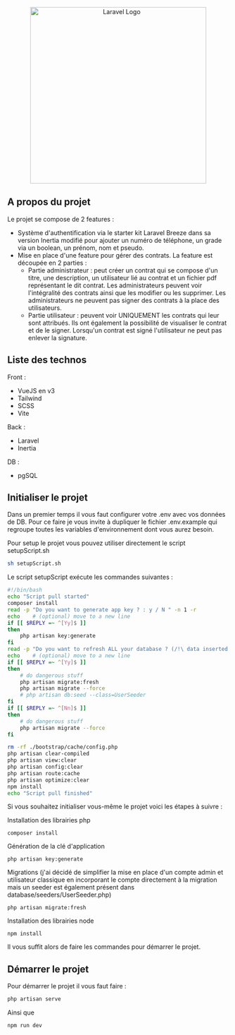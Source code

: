<p align="center"><a href="https://www.placement-direct.fr/" target="_blank"><img src="https://www.comparateurbanque.com/files/2019/09/logoplacementdirect.png" width="400" alt="Laravel Logo"></a></p>

## A propos du projet

Le projet se compose de 2 features :

- Système d'authentification via le starter kit Laravel Breeze dans sa version Inertia modifié pour ajouter un numéro de téléphone, 
un grade via un boolean, un prénom, nom et pseudo. 
- Mise en place d'une feature pour gérer des contrats. La feature est découpée en 2 parties :
  - Partie administrateur : peut créer un contrat qui se compose d'un titre, une description, un utilisateur lié au contrat et un fichier pdf
  représentant le dit contrat. Les administrateurs peuvent voir l'intégralité des contrats ainsi que les modifier ou les supprimer. Les administrateurs ne
  peuvent pas signer des contrats à la place des utilisateurs.
  - Partie utilisateur : peuvent voir UNIQUEMENT les contrats qui leur sont attribués. Ils ont également la possibilité de visualiser le contrat
  et de le signer. Lorsqu'un contrat est signé l'utilisateur ne peut pas enlever la signature.

## Liste des technos 

Front :
- VueJS en v3
- Tailwind
- SCSS
- Vite

Back :
- Laravel
- Inertia

DB :
- pgSQL

## Initialiser le projet 

Dans un premier temps il vous faut configurer votre .env avec vos données de DB. Pour ce faire je vous invite à dupliquer le 
fichier .env.example qui regroupe toutes les variables d'environnement dont vous aurez besoin.

Pour setup le projet vous pouvez utiliser directement le script setupScript.sh
```bash
sh setupScript.sh
```
Le script setupScript exécute les commandes suivantes : 

```bash
#!/bin/bash
echo "Script pull started"
composer install
read -p "Do you want to generate app key ? : y / N " -n 1 -r
echo    # (optional) move to a new line
if [[ $REPLY =~ ^[Yy]$ ]]
then
    php artisan key:generate
fi
read -p "Do you want to refresh ALL your database ? (/!\ data inserted will be remove /!\) : y / N " -n 1 -r
echo    # (optional) move to a new line
if [[ $REPLY =~ ^[Yy]$ ]]
then
    # do dangerous stuff
    php artisan migrate:fresh
    php artisan migrate --force
    # php artisan db:seed --class=UserSeeder
fi
if [[ $REPLY =~ ^[Nn]$ ]]
then
    # do dangerous stuff
    php artisan migrate --force
fi

rm -rf ./bootstrap/cache/config.php
php artisan clear-compiled
php artisan view:clear
php artisan config:clear
php artisan route:cache
php artisan optimize:clear
npm install
echo "Script pull finished"
```

Si vous souhaitez initialiser vous-même le projet voici les étapes à suivre : 

Installation des librairies php
```
composer install
```
Génération de la clé d'application 
```
php artisan key:generate
```
Migrations (j'ai décidé de simplifier la mise en place d'un compte admin et utilisateur classique en incorporant le compte directement à la migration mais un seeder est également présent dans database/seeders/UserSeeder.php)
```
php artisan migrate:fresh
```
Installation des librairies node
```
npm install
```
Il vous suffit alors de faire les commandes pour démarrer le projet.

## Démarrer le projet

Pour démarrer le projet il vous faut faire :
```bash
php artisan serve
```
Ainsi que
```
npm run dev
```
